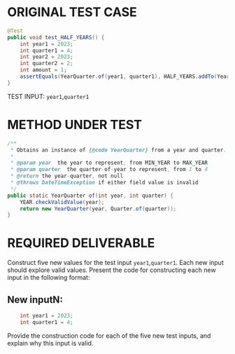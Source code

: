 # ORIGINAL TEST CASE
```java
@Test
public void test_HALF_YEARS() {
    int year1 = 2023;
    int quarter1 = 4;
    int year2 = 2023;
    int quarter2 = 2;
    int amount = 1;
    assertEquals(YearQuarter.of(year1, quarter1), HALF_YEARS.addTo(YearQuarter.of(year2, quarter2), amount));
}

```
TEST INPUT: `year1`,`quarter1`


# METHOD UNDER TEST
```java
/**
 * Obtains an instance of {@code YearQuarter} from a year and quarter.
 *
 * @param year  the year to represent, from MIN_YEAR to MAX_YEAR
 * @param quarter  the quarter-of-year to represent, from 1 to 4
 * @return the year-quarter, not null
 * @throws DateTimeException if either field value is invalid
 */
public static YearQuarter of(int year, int quarter) {
    YEAR.checkValidValue(year);
    return new YearQuarter(year, Quarter.of(quarter));
}

```


# REQUIRED DELIVERABLE
Construct five new values for the test input `year1`,`quarter1`. Each new input should explore valid values. Present the code for constructing each new input in the following format:
## New inputN:
```java
    int year1 = 2023;
    int quarter1 = 4;
```

Provide the construction code for each of the five new test inputs, and explain why this input is valid. 